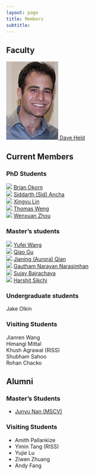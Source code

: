 ```yaml
---
layout: page
title: Members
subtitle:
---
```


<div class="row">
    <div class="col-lg-8 col-lg-offset-2 col-md-10 col-md-offset-1">
      <h2 id="faculty">Faculty</h2>
<div class="container-fluid">
	<div class="row">
		<div class="col-md-4 text-center">
			<a href="https://davheld.github.io">
				<img class="img-responsive" src="/img/members/daveheld.jpg" alt="Dave Held">
				Dave Held
			</a>
		</div>
	</div>
</div>

<h2 id="current-members">Current Members</h2>

<!-- <h3 id="postdoctoral-scholars">Postdoctoral Scholars</h3>
<div class="container-fluid">
	<div class="row">
		<div class="col-md-3 text-center">
			<a href="https://www.tescafitzgerald.com/">
			<img class="img-responsive img-circle" src="/img/members/tesca.jpg" alt="Tesca Fitzgerald">
			Tesca Fitzgerald</a>
		</div>
	</div>
</div> -->

<h3 id="phd-students">PhD Students</h3>
<div class="container-fluid">
	<div class="row">
		<div class="col-md-3 text-center">
			<img class="img-responsive" src="https://www.ri.cmu.edu/wp-content/uploads/2016/12/okorn_brian_2019.jpg">
			<a href="https://www.ri.cmu.edu/ri-people/brian-e-okorn/">
				Brian Okorn
			</a>
		</div>
		<div class="col-md-3 text-center">
			<img class="img-responsive" src="https://www.ri.cmu.edu/wp-content/uploads/2017/05/nophoto_faceboard_white.jpg">
			<a href="https://scholar.google.com/citations?user=H8e3R2JADJEC&hl=en">
				Siddarth (Sid) Ancha
			</a>
		</div>
		<div class="col-md-3 text-center">
			<img class="img-responsive" src="https://www.ri.cmu.edu/wp-content/uploads/2018/01/Xingyu.Lin_-1.jpg">
			<a href="https://xingyu-lin.github.io/">
				Xingyu Lin
			</a>
		</div>
		<div class="col-md-3 text-center">
			<img class="img-responsive" src="https://www.ri.cmu.edu/wp-content/uploads/2017/04/weng_thomas_2018.jpg">
			<a href="https://www.thomasweng.com">
				Thomas Weng
			</a>
		</div>
	</div>
	<div class="row">
		<div class="col-md-3 text-center">
			<img class="img-responsive" src="https://www.ri.cmu.edu/wp-content/uploads/2017/07/zhou_wenxuan_2019_1.jpg">
			<a href="https://www.ri.cmu.edu/ri-people/wenxuan-zhou/">
				Wenxuan Zhou
			</a>
		</div>
	</div>
</div>

<h3 id="masters-students">Master’s students</h3>
<div class="container-fluid">
	<div class="row">
		<div class="col-md-3 text-center">
			<img class="img-responsive" src="https://www.ri.cmu.edu/wp-content/uploads/2017/05/nophoto_faceboard_white.jpg">
			<a href="https://yufeiwang63.github.io/">
				Yufei Wang
			</a>
		</div>
		<div class="col-md-3 text-center">
			<img class="img-responsive" src="https://www.ri.cmu.edu/wp-content/uploads/2019/08/gu_qiao_2019_1.jpg">
			<a href="https://www.ri.cmu.edu/ri-people/qiao-gu/">
				Qiao Gu
			</a>
		</div>
		<div class="col-md-3 text-center">
			<img class="img-responsive" src="https://www.ri.cmu.edu/wp-content/uploads/2018/08/qian_jianing_2018.jpg">
			<a href="https://www.ri.cmu.edu/ri-people/jianing-qian/">
				Jianing (Aurora) Qian
			</a>
		</div>
		<div class="col-md-3 text-center">
			<img class="img-responsive" src="https://www.ri.cmu.edu/wp-content/uploads/2017/05/nophoto_faceboard_white.jpg">
			<a href="https://www.ri.cmu.edu/ri-people/gautham-narayan-narasimhan/">
				Gautham Narayan Narasimhan
			</a>
		</div>
		<div class="col-md-3 text-center">
			<img class="img-responsive" src="https://www.ri.cmu.edu/wp-content/uploads/2019/08/bajracharya_sujay_2019_2.jpg">
			<a href="https://www.ri.cmu.edu/ri-people/sujay-bajracharya/">
				Sujay Bajrachaya
			</a>
		</div>
    <div class="col-md-3 text-center">
			<img class="img-responsive" src="https://www.ri.cmu.edu/wp-content/uploads/2017/05/nophoto_faceboard_white.jpg">
			<a href="https://www.ri.cmu.edu/ri-people/harshit-sikchi/">
				Harshit Sikchi
			</a>
		</div>
	</div>
</div>

<h3 id="undergraduate-students">Undergraduate students</h3>
<div class="container-fluid">
	<div class="row">
		<div class="col-md-3 text-center">
			<!-- <img class="img-responsive img-circle" src="/img/members/michael_huang.png" alt="Jake Olkin"> -->
			<!-- <a href=""> -->
				Jake Olkin
			<!-- </a> -->
		</div>
	</div>
</div>

<h3 id="visiting-students">Visiting Students</h3>
<div class="container-fluid">
	<div class="row">
		<div class="col-md-3 text-center">
			<!-- <img class="img-responsive img-circle" src="/img/members/meghna.png" alt="Khush Agrawal (RISS)"> -->
			<!-- <a href="https://www.ri.cmu.edu/ri-people/meghna-behari/"> -->
				Jianren Wang
			<!-- </a> -->
		</div>
		<div class="col-md-3 text-center">
			<!-- <img class="img-responsive img-circle" src="/img/members/meghna.png" alt="Khush Agrawal (RISS)"> -->
			<!-- <a href="https://www.ri.cmu.edu/ri-people/meghna-behari/"> -->
				Himangi Mittal
			<!-- </a> -->
		</div>
		<div class="col-md-3 text-center">
			<!-- <img class="img-responsive img-circle" src="/img/members/meghna.png" alt="Khush Agrawal (RISS)"> -->
			<!-- <a href="https://www.ri.cmu.edu/ri-people/meghna-behari/"> -->
				Khush Agrawal (RISS)
			<!-- </a> -->
		</div>
		<div class="col-md-3 text-center">
			<!-- <img class="img-responsive img-circle" src="/img/members/ellie.jpg" alt="Shubham Sahoo"> -->
			<!-- <a href="https://www.ri.cmu.edu/ri-people/meghna-behari/"> -->
				Shubham Sahoo
			<!-- </a> -->
		</div>
		<div class="col-md-3 text-center">
			<!-- <img class="img-responsive img-circle" src="/img/members/kathleen.jpg" alt="Rohan Chacko"> -->
			<!-- <a href="https://www.ri.cmu.edu/ri-people/meghna-behari/"> -->
				Rohan Chacko
			<!-- </a> -->
		</div>
	</div>
</div>

<h2 id="alumni">Alumni</h2>

<h3 id="masters-students-1">Master’s Students</h3>
<ul>
  <li><a href="https://www.ri.cmu.edu/ri-people/junyu-nan/">Junyu Nan (MSCV)</a></li>
  <!-- <li><a href="http://ri.cmu.edu/ri-people/karsh-tharyani/">Karsh Tharyani (MRSD)</a></li>
  <li><a href="http://ri.cmu.edu/ri-people/i-chen-jwo/">I-Chen Jwo (MRSD)</a></li>
  <li><a href="http://ri.cmu.edu/ri-people/ting-che-lin/">Ting-Che Lin (MRSD)</a></li>
  <li><a href="http://ri.cmu.edu/ri-people/jiahong-ouyang/">Jiahong Ouyang (MRSD)</a></li>
  <li><a href="https://www.ri.cmu.edu/ri-people/yang-yang/">Yang Yang (MRSD)</a></li> -->
</ul>

<!-- <h3 id="undergraduate-students-1">Undergraduate Students</h3> -->
<!-- <ul>
  <li><a href="https://www.linkedin.com/in/romankaufman/">Roman Kaufman</a></li>
  <li><a href="https://www.linkedin.com/in/siddharthgir/">Siddharth Girdhar</a></li>
</ul> -->

<h3 id="visting-students">Visiting Students</h3>
<ul>
  <li>Amith Pallankize</li>
  <li>Yimin Tang (RISS)</li>
  <li>Yujie Lu</li>
  <li>Ziwen Zhuang</li>
  <li>Andy Fang</li>
</ul>

<!-- <h2 id="collaborators">Collaborators</h2> -->
<!-- <ul>
  <li><a href="https://www.cs.cmu.edu/~astein/">Aaron Steinfeld</a></li>
  <li><a href="https://www.cs.cmu.edu/~kkitani/">Kris Kitani</a></li>
  <li><a href="http://www.lauravherlant.com/">Laura Herlant</a></li>
</ul> -->

</div>
</div>
